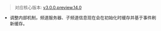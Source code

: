> 对应核心版本: [v3.0.0.preview.14.0](https://github.com/ForteScarlet/simpler-robot/releases/tag/v3.0.0.preview.14.0)

- 调整内部机制，频道服务器、子频道信息现在会在初始化时缓存并基于事件刷新缓存。
